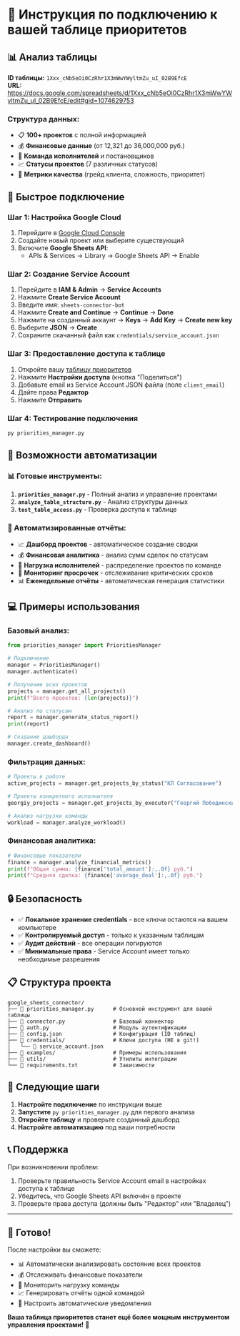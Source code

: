 # 🚀 Инструкция по подключению к вашей таблице приоритетов

## 📊 Анализ таблицы

**ID таблицы:** `1Xxx_cNb5eOi0CzRhr1X3mWwYWyltmZu_uI_02B9EfcE`  
**URL:** https://docs.google.com/spreadsheets/d/1Xxx_cNb5eOi0CzRhr1X3mWwYWyltmZu_uI_02B9EfcE/edit#gid=1074629753

### Структура данных:
- 📋 **100+ проектов** с полной информацией
- 💰 **Финансовые данные** (от 12,321 до 36,000,000 руб.)
- 👥 **Команда исполнителей** и постановщиков
- 📈 **Статусы проектов** (7 различных статусов)
- 🎯 **Метрики качества** (грейд клиента, сложность, приоритет)

## 🔧 Быстрое подключение

### Шаг 1: Настройка Google Cloud
1. Перейдите в [Google Cloud Console](https://console.cloud.google.com/)
2. Создайте новый проект или выберите существующий
3. Включите **Google Sheets API**:
   - APIs & Services → Library → Google Sheets API → Enable

### Шаг 2: Создание Service Account
1. Перейдите в **IAM & Admin** → **Service Accounts**
2. Нажмите **Create Service Account**
3. Введите имя: `sheets-connector-bot`
4. Нажмите **Create and Continue** → **Continue** → **Done**
5. Нажмите на созданный аккаунт → **Keys** → **Add Key** → **Create new key**
6. Выберите **JSON** → **Create**
7. Сохраните скачанный файл как `credentials/service_account.json`

### Шаг 3: Предоставление доступа к таблице
1. Откройте вашу [таблицу приоритетов](https://docs.google.com/spreadsheets/d/1Xxx_cNb5eOi0CzRhr1X3mWwYWyltmZu_uI_02B9EfcE/edit#gid=1074629753)
2. Нажмите **Настройки доступа** (кнопка "Поделиться")
3. Добавьте email из Service Account JSON файла (поле `client_email`)
4. Дайте права **Редактор**
5. Нажмите **Отправить**

### Шаг 4: Тестирование подключения
```bash
py priorities_manager.py
```

## 🎯 Возможности автоматизации

### 📊 Готовые инструменты:
1. **`priorities_manager.py`** - Полный анализ и управление проектами
2. **`analyze_table_structure.py`** - Анализ структуры данных
3. **`test_table_access.py`** - Проверка доступа к таблице

### 🤖 Автоматизированные отчёты:
- 📈 **Дашборд проектов** - автоматическое создание сводки
- 💰 **Финансовая аналитика** - анализ сумм сделок по статусам
- 👥 **Нагрузка исполнителей** - распределение проектов по команде
- 🚨 **Мониторинг просрочек** - отслеживание критических сроков
- 📊 **Еженедельные отчёты** - автоматическая генерация статистики

## 💻 Примеры использования

### Базовый анализ:
```python
from priorities_manager import PrioritiesManager

# Подключение
manager = PrioritiesManager()
manager.authenticate()

# Получение всех проектов
projects = manager.get_all_projects()
print(f"Всего проектов: {len(projects)}")

# Анализ по статусам
report = manager.generate_status_report()
print(report)

# Создание дашборда
manager.create_dashboard()
```

### Фильтрация данных:
```python
# Проекты в работе
active_projects = manager.get_projects_by_status("КП Согласование")

# Проекты конкретного исполнителя
georgiy_projects = manager.get_projects_by_executor("Георгий Побединский")

# Анализ нагрузки команды
workload = manager.analyze_workload()
```

### Финансовая аналитика:
```python
# Финансовые показатели
finance = manager.analyze_financial_metrics()
print(f"Общая сумма: {finance['total_amount']:,.0f} руб.")
print(f"Средняя сделка: {finance['average_deal']:,.0f} руб.")
```

## 🔒 Безопасность

- ✅ **Локальное хранение credentials** - все ключи остаются на вашем компьютере
- ✅ **Контролируемый доступ** - только к указанным таблицам
- ✅ **Аудит действий** - все операции логируются
- ✅ **Минимальные права** - Service Account имеет только необходимые разрешения

## 📋 Структура проекта

```
google_sheets_connector/
├── 📄 priorities_manager.py      # Основной инструмент для вашей таблицы
├── 📄 connector.py               # Базовый коннектор
├── 📄 auth.py                    # Модуль аутентификации
├── 📄 config.json                # Конфигурация (ID таблиц)
├── 📁 credentials/               # Ключи доступа (НЕ в git!)
│   └── 🔐 service_account.json
├── 📁 examples/                  # Примеры использования
├── 📁 utils/                     # Утилиты интеграции
└── 📄 requirements.txt           # Зависимости
```

## 🚀 Следующие шаги

1. **Настройте подключение** по инструкции выше
2. **Запустите** `py priorities_manager.py` для первого анализа
3. **Откройте таблицу** и проверьте созданный дашборд
4. **Настройте автоматизацию** под ваши потребности

## 📞 Поддержка

При возникновении проблем:
1. Проверьте правильность Service Account email в настройках доступа к таблице
2. Убедитесь, что Google Sheets API включён в проекте
3. Проверьте права доступа (должны быть "Редактор" или "Владелец")

---

## 🎉 Готово!

После настройки вы сможете:
- 📊 Автоматически анализировать состояние всех проектов
- 💰 Отслеживать финансовые показатели
- 👥 Мониторить нагрузку команды
- 📈 Генерировать отчёты одной командой
- 🤖 Настроить автоматические уведомления

**Ваша таблица приоритетов станет ещё более мощным инструментом управления проектами!** 🚀
